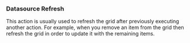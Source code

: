 ### Datasource Refresh

This action is usually used to refresh the grid after previously executing another action. For example, when you remove an item from the grid then refresh the grid in order to update it with the remaining items.